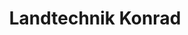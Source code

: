---
title: "Landtechnik Konrad"
url: /heiligenstadt-i-ofr/landtechnik-konrad/
shop: Autowerkstatt
---